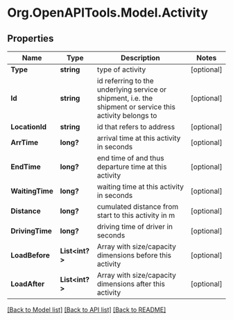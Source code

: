 # Org.OpenAPITools.Model.Activity
## Properties

Name | Type | Description | Notes
------------ | ------------- | ------------- | -------------
**Type** | **string** | type of activity | [optional] 
**Id** | **string** | id referring to the underlying service or shipment, i.e. the shipment or service this activity belongs to | [optional] 
**LocationId** | **string** | id that refers to address | [optional] 
**ArrTime** | **long?** | arrival time at this activity in seconds | [optional] 
**EndTime** | **long?** | end time of and thus departure time at this activity | [optional] 
**WaitingTime** | **long?** | waiting time at this activity in seconds | [optional] 
**Distance** | **long?** | cumulated distance from start to this activity in m | [optional] 
**DrivingTime** | **long?** | driving time of driver in seconds | [optional] 
**LoadBefore** | **List&lt;int?&gt;** | Array with size/capacity dimensions before this activity | [optional] 
**LoadAfter** | **List&lt;int?&gt;** | Array with size/capacity dimensions after this activity | [optional] 

[[Back to Model list]](../README.md#documentation-for-models) [[Back to API list]](../README.md#documentation-for-api-endpoints) [[Back to README]](../README.md)

